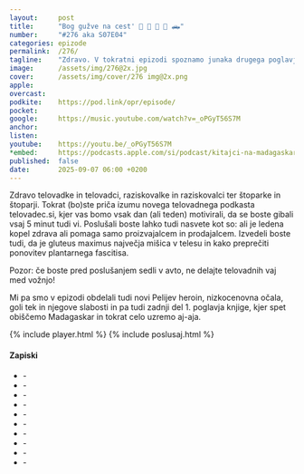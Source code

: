```yaml
---
layout: 	post
title:  	"Bog gužve na cest' 🚙 🚐 🚗 🚌 🛻"
number: 	"#276 aka S07E04"
categories:	epizode
permalink:	/276/
tagline: 	"Zdravo. V tokratni epizodi spoznamo junaka drugega poglavja, komodskega zmaja in boga gužve na cest'."
image:		/assets/img/276@2x.jpg
cover:		/assets/img/cover/276 img@2x.png
apple:		
overcast:	
podkite:	https://pod.link/opr/episode/
pocket:		
google:		https://music.youtube.com/watch?v=_oPGyT56S7M
anchor:		
listen:		
youtube:	https://youtu.be/_oPGyT56S7M
*embed:		https://podcasts.apple.com/si/podcast/kitajci-na-madagaskarju/id1514750013?i=1000722353056*
published:	false
date: 		2025-09-07 06:00 +0200
---
```


Zdravo telovadke in telovadci, raziskovalke in raziskovalci ter štoparke in štoparji. Tokrat (bo)ste priča izumu novega telovadnega podkasta telovadec.si, kjer vas bomo vsak dan (ali teden) motivirali, da se boste gibali vsaj 5 minut tudi vi. Poslušali boste lahko tudi nasvete kot so: ali je ledena kopel zdrava ali pomaga samo proizvajalcem in prodajalcem. Izvedeli boste tudi, da je gluteus maximus največja mišica v telesu in kako preprečiti ponovitev plantarnega fascitisa. 

Pozor: če boste pred poslušanjem sedli v avto, ne delajte telovadnih vaj med vožnjo! 

Mi pa smo v epizodi obdelali tudi novi Pelijev heroin, nizkocenovna očala, goli tek in njegove slabosti in pa tudi zadnji del 1. poglavja knjige, kjer spet obiščemo Madagaskar in tokrat celo uzremo aj-aja. 

{% include player.html %}
{% include poslusaj.html %}

<!--break-->

#### Zapiski
 
- []() - 
- []() - 
- []() - 
- []() - 
- []() - 
- []() - 
- []() - 
- []() - 
- []() - 
- []() - 